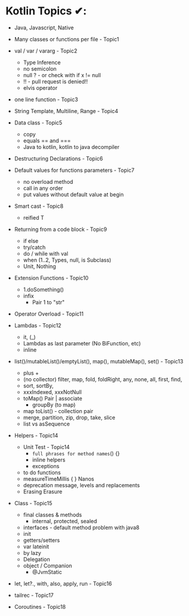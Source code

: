 
# Kotlin Topics ✔:

- Java, Javascript, Native
- Many classes or functions per file - Topic1

- val / var / vararg - Topic2
    - Type Inference
    - no semicolon
    - null ? - or check with if x != null
    - !! - pull request is denied!!
    - elvis operator

- one line function - Topic3

- String Template, Multiline, Range - Topic4

- Data class - Topic5
    - copy
    - equals == and ===
    - Java to kotlin, kotlin to java decompiler

- Destructuring Declarations - Topic6

- Default values for functions parameters - Topic7
    - no overload method
    - call in any order
    - put values without default value at begin

- Smart cast - Topic8
    - reified T

- Returning from a code block - Topic9
    - if else
    - try/catch
    - do / while with val
    - when (1..2, Types, null, is Subclass)
    - Unit, Nothing

- Extension Functions - Topic10
    - 1.doSomething()
    - infix
        - Pair 1 to "str"

- Operator Overload - Topic11

- Lambdas - Topic12
    - it, (_)
    - Lambdas as last parameter (No BiFunction, etc)
    - inline

-  list()/mutableList()/emptyList(), map(), mutableMap(), set() - Topic13
    - plus +
    - (no collector) filter, map, fold, foldRight, any, none, all, first, find,
    - sort, sortBy,
    - xxxIndexed, xxxNotNull
    - toMap() Pair | associate
        - groupBy (to map)
    - map toList() - collection pair
    - merge, partition, zip, drop, take, slice
    - list vs asSequence

- Helpers - Topic14
    - Unit Test - Topic14
        - `full phrases for method names`() {}
        - inline helpers
        - exceptions
    - to do functions
    - measureTimeMillis { } Nanos
    - deprecation message, levels and replacements
    - Erasing Erasure

- Class - Topic15
    - final classes & methods
        - internal, protected, sealed
    - interfaces - default method problem with java8
    - init
    - getters/setters
    - var lateinit
    - by lazy
    - Delegation
    - object / Companion
        - @JvmStatic

- let, let?., with, also, apply, run - Topic16

- tailrec - Topic17

- Coroutines - Topic18